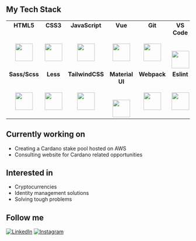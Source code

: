 ## My Tech Stack

<table>
  <tbody>
    <tr valign="top">
      <td width="16%" align="center">
        <strong>HTML5</strong><br><br><br>
        <img height="48px" src="https://cdn.svgporn.com/logos/html-5.svg">
      </td>
      <td width="16%" align="center">
        <strong>CSS3</strong><br><br><br>
        <img height="48px" src="https://cdn.svgporn.com/logos/css-3.svg">
      </td>
      <td width="16%" align="center">
        <strong>JavaScript</strong><br><br><br>
        <img height="48px" src="https://cdn.svgporn.com/logos/javascript.svg">
      </td>
      <td width="16%" align="center">
        <strong>Vue</strong><br><br><br>
        <img height="48px" src="https://cdn.svgporn.com/logos/vue.svg">
      </td>
      <td width="16%" align="center">
        <strong>Git</strong><br><br><br>
        <img height="48px" src="https://cdn.svgporn.com/logos/git-icon.svg">
      </td>
      <td width="16%" align="center">
        <strong>VS Code</strong><br><br><br>
        <img height="48px" src="https://cdn.svgporn.com/logos/visual-studio-code.svg">
      </td>
    </tr>
    <tr valign="top">
      <td width="16%" align="center">
        <strong>Sass/Scss</strong><br><br><br>
        <img height="48px" src="https://cdn.svgporn.com/logos/sass.svg">
      </td>
      <td width="16%" align="center">
        <strong>Less</strong><br><br><br>
        <img height="48px" src="https://cdn.svgporn.com/logos/less.svg">
      </td>
      <td width="16%" align="center">
        <strong>TailwindCSS</strong><br><br><br>
        <img height="48px" src="https://cdn.svgporn.com/logos/tailwindcss-icon.svg">
      </td>
      <td width="16%" align="center">
        <strong>Material UI</strong><br><br><br>
        <img height="48px" src="https://cdn.svgporn.com/logos/material-ui.svg">
      </td>
      <td width="16%" align="center">
        <strong>Webpack</strong><br><br><br>
        <img height="48px" src="https://cdn.svgporn.com/logos/webpack.svg">
      </td>
      <td width="16%" align="center">
        <strong>Eslint</strong><br><br><br>
        <img height="48px" src="https://cdn.svgporn.com/logos/eslint.svg">
      </td>
    </tr>
  </tbody>
</table>

## Currently working on

- Creating a Cardano stake pool hosted on AWS
- Consulting website for Cardano related opportunities

## Interested in

- Cryptocurrencies
- Identity management solutions
- Solving tough problems

## Follow me

<a href="https://www.linkedin.com/in/njessen" target="_blank"><img src="https://img.shields.io/badge/LinkedIn-%230077B5.svg?&style=flat-square&logo=linkedin&logoColor=white" alt="LinkedIn"></a>
<a href="https://www.instagram.com/nathanjessen" target="_blank"><img src="https://img.shields.io/badge/Instagram-%23E4405F.svg?&style=flat-square&logo=instagram&logoColor=white" alt="Instagram"></a>
